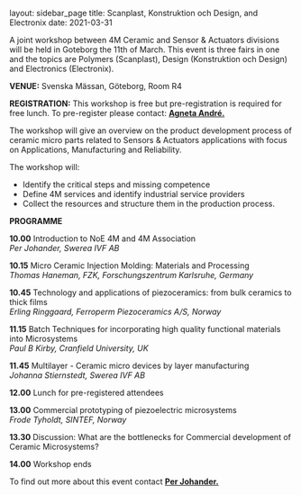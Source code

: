 layout: sidebar_page
title: Scanplast, Konstruktion och Design, and Electronix
date: 2021-03-31

A joint workshop between 4M Ceramic and Sensor & Actuators divisions will be held in Goteborg the 11th of March.  This event is three fairs in one and the topics are Polymers (Scanplast), Design (Konstruktion och Design) and Electronics (Electronix).

**VENUE:**  Svenska Mässan, Göteborg, Room R4  

**REGISTRATION:** This workshop is free but pre-registration is required for free lunch. To pre-register please contact: <a href="mailto:Agneta.Andre@swerea.se">**Agneta André.**</a>

The workshop will give an overview on the product development process of ceramic micro parts related to Sensors & Actuators applications with focus on Applications, Manufacturing and Reliability.

The workshop will:
 
* Identify the critical steps and missing competence
* Define 4M services and identify industrial service providers
* Collect the resources and structure them in the production process.

**PROGRAMME**  

**10.00**  Introduction to NoE 4M and 4M Association  
*Per Johander, Swerea IVF AB*

**10.15**  Micro Ceramic Injection Molding: Materials and Processing  
*Thomas Haneman, FZK, Forschungszentrum Karlsruhe, Germany*

**10.45**  Technology and applications of piezoceramics: from bulk ceramics to thick films  
	*Erling Ringgaard, Ferroperm Piezoceramics A/S, Norway*

**11.15**  Batch Techniques for incorporating high quality functional materials into 	Microsystems  
	*Paul B Kirby, Cranfield University, UK*

**11.45**  Multilayer - Ceramic micro devices by layer manufacturing  
*Johanna Stiernstedt, Swerea IVF AB*

**12.00**  Lunch for pre-registered attendees
	
**13.00**  Commercial prototyping of piezoelectric microsystems  
	*Frode Tyholdt, SINTEF, Norway*

**13.30**  Discussion:   What are the bottlenecks for Commercial development of Ceramic Microsystems?

**14.00**  Workshop ends

To find out more about this event contact <a href="mailto:Per.Johander@swerea.se">**Per Johander.**</a>